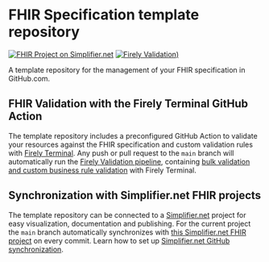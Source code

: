 # FHIR Specification template repository

[![FHIR Project on Simplifier.net](https://img.shields.io/badge/FHIR_project_on_Simplifier.net-ACMEGitHubExample-green)](https://simplifier.net/ACMEGitHubExample) [![Firely Validation)](https://github.com/FirelyTeam/ACMEGitHubExample/actions/workflows/main.yml/badge.svg)](https://github.com/FirelyTeam/ACMEGitHubExample/actions/workflows/main.yml)

A template repository for the management of your FHIR specification in GitHub.com.

## FHIR Validation with the Firely Terminal GitHub Action
The template repository includes a preconfigured GitHub Action to validate your resources against the FHIR specification and custom validation rules with [Firely Terminal](https://fire.ly/products/firely-terminal/). Any push or pull request to the `main` branch will automatically run the [Firely Validation pipeline](https://github.com/FirelyTeam/firely-terminal-pipeline), containing [bulk validation and custom business rule validation](https://fire.ly/2021/03/04/quality-control-how-to-validate-full-fhir-specifications-in-one-click/) with Firely Terminal.

## Synchronization with Simplifier.net FHIR projects
The template repository can be connected to a [Simplifier.net](http://simplifier.net) project for easy visualization, documentation and publishing. For the current project the `main` branch automatically synchronizes with [this Simplifier.net FHIR project](https://simplifier.net/ACMEGitHubExample) on every commit. Learn how to set up [Simplifier.net GitHub synchronization](https://docs.fire.ly/projects/Simplifier/simplifierGithub.html).
